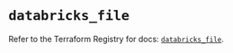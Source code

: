 # `databricks_file`

Refer to the Terraform Registry for docs: [`databricks_file`](https://registry.terraform.io/providers/databricks/databricks/1.46.0/docs/resources/file).
